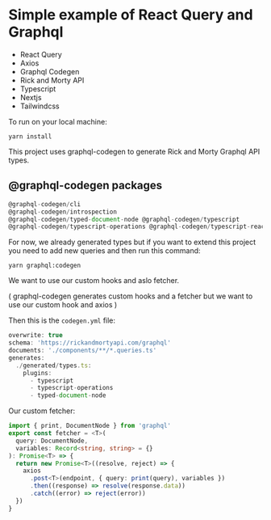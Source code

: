 # Simple example of React Query and Graphql

- React Query
- Axios
- Graphql Codegen
- Rick and Morty API
- Typescript
- Nextjs
- Tailwindcss

To run on your local machine:

`yarn install`

This project uses graphql-codegen to generate Rick and Morty Graphql API types.

## @graphql-codegen packages

```js
@graphql-codegen/cli
@graphql-codegen/introspection
@graphql-codegen/typed-document-node @graphql-codegen/typescript
@graphql-codegen/typescript-operations @graphql-codegen/typescript-react-query
```

For now, we already generated types but if you want to extend this project you need to add new queries and then run this command:

`yarn graphql:codegen`

We want to use our custom hooks and aslo fetcher.

( graphql-codegen generates custom hooks and a fetcher but we want to use our custom hook and axios )

Then this is the `codegen.yml` file:

```js
overwrite: true
schema: 'https://rickandmortyapi.com/graphql'
documents: './components/**/*.queries.ts'
generates:
  ./generated/types.ts:
    plugins:
      - typescript
      - typescript-operations
      - typed-document-node

```

Our custom fetcher:

```ts
import { print, DocumentNode } from 'graphql'
export const fetcher = <T>(
  query: DocumentNode,
  variables: Record<string, string> = {}
): Promise<T> => {
  return new Promise<T>((resolve, reject) => {
    axios
      .post<T>(endpoint, { query: print(query), variables })
      .then((response) => resolve(response.data))
      .catch((error) => reject(error))
  })
}
```

